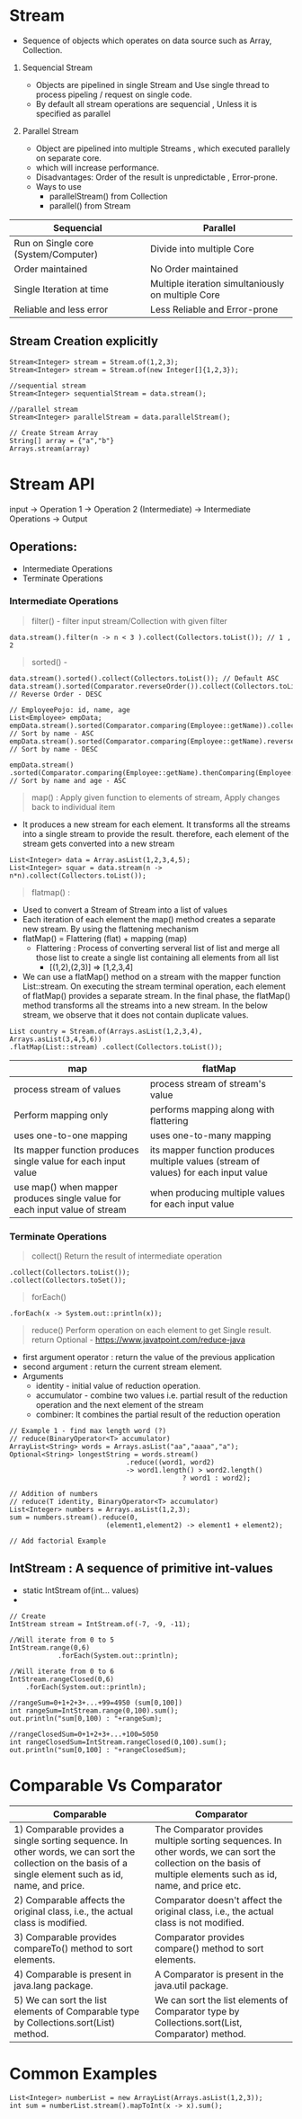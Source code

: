# Stream 
- Sequence of objects which operates on data source such as Array, Collection.

1. Sequencial Stream 
	- Objects are pipelined in single Stream and Use single thread to process pipeling / request on single code.
	- By default all stream operations are sequencial , Unless it is specified as parallel
	
2. Parallel Stream 
	- Object are pipelined into multiple Streams , which executed parallely on separate core.
	- which will increase performance.
	- Disadvantages: Order of the result is unpredictable , Error-prone.
	- Ways to use
		- parallelStream() from Collection
		- parallel() from Stream
	
| Sequencial | Parallel |
| --- | --- |
| Run on Single core (System/Computer) | Divide into multiple Core
| Order maintained | No Order maintained |
| Single Iteration at time | Multiple iteration simultaniously on multiple Core |
| Reliable and less error | Less Reliable and Error-prone |


## Stream Creation explicitly
```
Stream<Integer> stream = Stream.of(1,2,3);
Stream<Integer> stream = Stream.of(new Integer[]{1,2,3});

//sequential stream
Stream<Integer> sequentialStream = data.stream();
		
//parallel stream
Stream<Integer> parallelStream = data.parallelStream();

// Create Stream Array
String[] array = {"a","b"}
Arrays.stream(array) 
```	
	
# Stream API 

input -> 
Operation 1 -> Operation 2 (Intermediate) ->
Intermediate Operations 
-> Output

## Operations:
- Intermediate Operations
- Terminate Operations

### Intermediate Operations
> filter() - filter input stream/Collection with given filter 
```
data.stream().filter(n -> n < 3 ).collect(Collectors.toList()); // 1 , 2
```

> sorted() - 
```
data.stream().sorted().collect(Collectors.toList()); // Default ASC
data.stream().sorted(Comparator.reverseOrder()).collect(Collectors.toList()); // Reverse Order - DESC

// EmployeePojo: id, name, age
List<Employee> empData;
empData.stream().sorted(Comparator.comparing(Employee::getName)).collect(Collectors.toList()); // Sort by name - ASC
empData.stream().sorted(Comparator.comparing(Employee::getName).reversed()).collect(Collectors.toList()); // Sort by name - DESC

empData.stream()
.sorted(Comparator.comparing(Employee::getName).thenComparing(Employee::getAge)).collect(Collectors.toList()) // Sort by name and age - ASC

```

> map() : Apply given function to elements of stream,  Apply changes back to individual item
- It produces a new stream for each element. It transforms all the streams into a single stream to provide the result. therefore, each element of the stream gets converted into a new stream
```
List<Integer> data = Array.asList(1,2,3,4,5);
List<Integer> squar = data.stream(n -> n*n).collect(Collectors.toList());
```

> flatmap() : 
- Used to convert a Stream of Stream into a list of values
- Each iteration of each element the map() method creates a separate new stream. By using the flattening mechanism
- flatMap() = Flattering (flat) + mapping (map)
	- Flattering : Process of converting serveral list of list and merge all those list to create a single list containing all elements from all list 
		- [(1,2),(2,3)] => [1,2,3,4]
- We can use a flatMap() method on a stream with the mapper function List::stream. On executing the stream terminal operation, each element of flatMap() provides a separate stream. In the final phase, the flatMap() method transforms all the streams into a new stream. In the below stream, we observe that it does not contain duplicate values.
```
List country = Stream.of(Arrays.asList(1,2,3,4), Arrays.asList(3,4,5,6))
.flatMap(List::stream) .collect(Collectors.toList()); 

```

| map | flatMap |
| --- | --- |
| process stream of values | process stream of stream's value |
| Perform mapping only | performs mapping along with flattering |
| uses one-to-one mapping | uses one-to-many mapping |
| Its mapper function produces single value for each input value | its mapper function produces multiple values (stream of values) for each input value |
| use map() when mapper produces single value for each input value of stream | when producing multiple values for each input value |


### Terminate Operations
> collect() Return the result of intermediate operation 
```
.collect(Collectors.toList());
.collect(Collectors.toSet());
```

> forEach()
```
.forEach(x -> System.out::println(x));
```

> reduce() Perform operation on each element to get Single result. return Optional - https://www.javatpoint.com/reduce-java
- first argument operator : return the value of the previous application 
- second argument : return the current stream element.
- Arguments
	- identity - initial value of reduction operation.
	- accumulator - combine two values i.e. partial result of the reduction operation and the next element of the stream
	- combiner: It combines the partial result of the reduction operation
```
// Example 1 - find max length word (?)
// reduce(BinaryOperator<T> accumulator)
ArrayList<String> words = Arrays.asList("aa","aaaa","a"); 
Optional<String> longestString = words.stream()
                             .reduce((word1, word2) 
                             -> word1.length() > word2.length() 
                                           ? word1 : word2); 
										   
// Addition of numbers
// reduce(T identity, BinaryOperator<T> accumulator)
List<Integer> numbers = Arrays.asList(1,2,3);
sum = numbers.stream().reduce(0, 
						(element1,element2) -> element1 + element2);
						
// Add factorial Example 

```

## IntStream : A sequence of primitive int-values
- static IntStream of(int... values)
- 

```
// Create 
IntStream stream = IntStream.of(-7, -9, -11);

//Will iterate from 0 to 5
IntStream.range(0,6)
            .forEach(System.out::println);
 
//Will iterate from 0 to 6
IntStream.rangeClosed(0,6)
	.forEach(System.out::println);
 
//rangeSum=0+1+2+3+...+99=4950 (sum[0,100])
int rangeSum=IntStream.range(0,100).sum();
out.println("sum[0,100) : "+rangeSum);
 
//rangeClosedSum=0+1+2+3+...+100=5050
int rangeClosedSum=IntStream.rangeClosed(0,100).sum();
out.println("sum[0,100] : "+rangeClosedSum);

```

# Comparable Vs Comparator

|Comparable | Comparator |
| --- | --- |
| 1) Comparable provides a single sorting sequence. In other words, we can sort the collection on the basis of a single element such as id, name, and price. | The Comparator provides multiple sorting sequences. In other words, we can sort the collection on the basis of multiple elements such as id, name, and price etc. |
| 2) Comparable affects the original class, i.e., the actual class is modified. | Comparator doesn't affect the original class, i.e., the actual class is not modified. |
| 3) Comparable provides compareTo() method to sort elements. | Comparator provides compare() method to sort elements. |
| 4) Comparable is present in java.lang package. | A Comparator is present in the java.util package. |
| 5) We can sort the list elements of Comparable type by Collections.sort(List) method. | We can sort the list elements of Comparator type by Collections.sort(List, Comparator) method. |




# Common Examples
```
List<Integer> numberList = new ArrayList(Arrays.asList(1,2,3));
int sum = numberList.stream().mapToInt(x -> x).sum();
```

